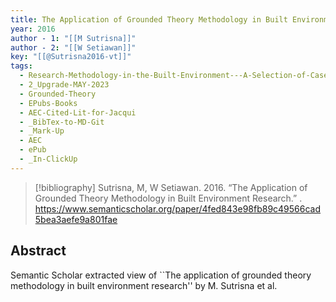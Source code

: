 ```yaml
---
title: The Application of Grounded Theory Methodology in Built Environment Research
year: 2016
author - 1: "[[M Sutrisna]]"
author - 2: "[[W Setiawan]]"
key: "[[@Sutrisna2016-vt]]"
tags:
  - Research-Methodology-in-the-Built-Environment---A-Selection-of-Case-Studies
  - 2_Upgrade-MAY-2023
  - Grounded-Theory
  - EPubs-Books
  - AEC-Cited-Lit-for-Jacqui
  - _BibTex-to-MD-Git
  - _Mark-Up
  - AEC
  - ePub
  - _In-ClickUp
---
```


> [!bibliography]
> Sutrisna, M, W Setiawan. 2016. “The Application of Grounded Theory Methodology in Built Environment Research.” . https://www.semanticscholar.org/paper/4fed843e98fb89c49566cad5bea3aefe9a801fae

## Abstract
Semantic Scholar extracted view of ``The application of grounded theory methodology in built environment research'' by M. Sutrisna et al.